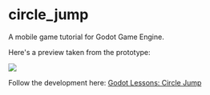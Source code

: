# circle_jump
A mobile game tutorial for Godot Game Engine.

Here's a preview taken from the prototype:

![](http://kidscancode.org/godot_recipes/img/jump.gif)

Follow the development here:
[Godot Lessons: Circle Jump](http://kidscancode.org/godot_recipes/games/circle_jump/)

